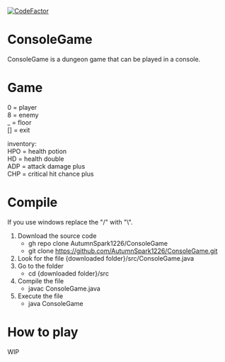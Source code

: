 [![CodeFactor](https://www.codefactor.io/repository/github/autumnspark1226/consolegame/badge)](https://www.codefactor.io/repository/github/autumnspark1226/consolegame)
# ConsoleGame
ConsoleGame is a dungeon game that can be played in a console.
# Game

0  = player  
8  = enemy  
_  = floor  
\[] = exit  

inventory:  
HPO  = health potion  
HD   = health double  
ADP  = attack damage plus  
CHP  = critical hit chance plus
# Compile
If you use windows replace the "/" with "\\".  
1. Download the source code  
   - gh repo clone AutumnSpark1226/ConsoleGame  
   - git clone https://github.com/AutumnSpark1226/ConsoleGame.git  
2. Look for the file {downloaded folder}/src/ConsoleGame.java  
3. Go to the folder
   - cd {downloaded folder}/src  
4. Compile the file
   - javac ConsoleGame.java  
6. Execute the file  
   - java ConsoleGame

# How to play
WIP
